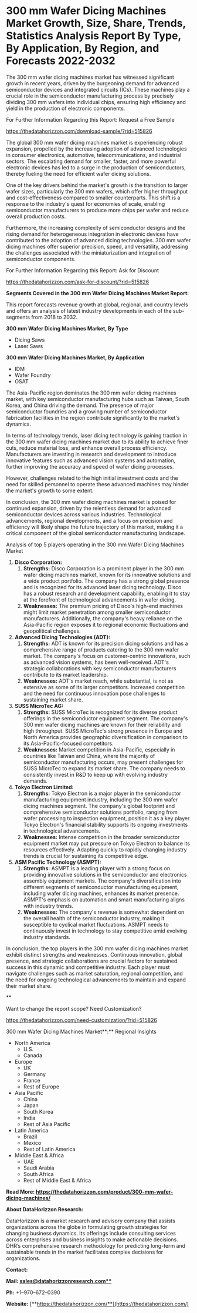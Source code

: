 ﻿# **300 mm Wafer Dicing Machines Market Growth, Size, Share, Trends, Statistics Analysis Report By Type, By Application, By Region, and Forecasts 2022-2032**

The 300 mm wafer dicing machines market has witnessed significant growth in recent years, driven by the burgeoning demand for advanced semiconductor devices and integrated circuits (ICs). These machines play a crucial role in the semiconductor manufacturing process by precisely dividing 300 mm wafers into individual chips, ensuring high efficiency and yield in the production of electronic components.

For Further Information Regarding this Report: Request a Free Sample

<https://thedatahorizzon.com/download-sample/?rid=515826>

The global 300 mm wafer dicing machines market is experiencing robust expansion, propelled by the increasing adoption of advanced technologies in consumer electronics, automotive, telecommunications, and industrial sectors. The escalating demand for smaller, faster, and more powerful electronic devices has led to a surge in the production of semiconductors, thereby fueling the need for efficient wafer dicing solutions.

One of the key drivers behind the market's growth is the transition to larger wafer sizes, particularly the 300 mm wafers, which offer higher throughput and cost-effectiveness compared to smaller counterparts. This shift is a response to the industry's quest for economies of scale, enabling semiconductor manufacturers to produce more chips per wafer and reduce overall production costs.

Furthermore, the increasing complexity of semiconductor designs and the rising demand for heterogeneous integration in electronic devices have contributed to the adoption of advanced dicing technologies. 300 mm wafer dicing machines offer superior precision, speed, and versatility, addressing the challenges associated with the miniaturization and integration of semiconductor components.

For Further Information Regarding this Report: Ask for Discount

<https://thedatahorizzon.com/ask-for-discount/?rid=515826>

**Segments Covered in the 300 mm Wafer Dicing Machines Market Report:**

This report forecasts revenue growth at global, regional, and country levels and offers an analysis of latest industry developments in each of the sub-segments from 2018 to 2032.

**300 mm Wafer Dicing Machines Market, By Type**

- Dicing Saws
- Laser Saws

**300 mm Wafer Dicing Machines Market, By Application**

- IDM
- Wafer Foundry
- OSAT

The Asia-Pacific region dominates the 300 mm wafer dicing machines market, with key semiconductor manufacturing hubs such as Taiwan, South Korea, and China driving the demand. The presence of major semiconductor foundries and a growing number of semiconductor fabrication facilities in the region contribute significantly to the market's dynamics.

In terms of technology trends, laser dicing technology is gaining traction in the 300 mm wafer dicing machines market due to its ability to achieve finer cuts, reduce material loss, and enhance overall process efficiency. Manufacturers are investing in research and development to introduce innovative features such as advanced vision systems and automation, further improving the accuracy and speed of wafer dicing processes.

However, challenges related to the high initial investment costs and the need for skilled personnel to operate these advanced machines may hinder the market's growth to some extent.

In conclusion, the 300 mm wafer dicing machines market is poised for continued expansion, driven by the relentless demand for advanced semiconductor devices across various industries. Technological advancements, regional developments, and a focus on precision and efficiency will likely shape the future trajectory of this market, making it a critical component of the global semiconductor manufacturing landscape.



Analysis of top 5 players operating in the 300 mm Wafer Dicing Machines Market 

1. **Disco Corporation:**
   1. **Strengths:** Disco Corporation is a prominent player in the 300 mm wafer dicing machines market, known for its innovative solutions and a wide product portfolio. The company has a strong global presence and is recognized for its advanced laser dicing technology. Disco has a robust research and development capability, enabling it to stay at the forefront of technological advancements in wafer dicing.
   1. **Weaknesses:** The premium pricing of Disco's high-end machines might limit market penetration among smaller semiconductor manufacturers. Additionally, the company's heavy reliance on the Asia-Pacific region exposes it to regional economic fluctuations and geopolitical challenges.
1. **Advanced Dicing Technologies (ADT):**
   1. **Strengths:** ADT is known for its precision dicing solutions and has a comprehensive range of products catering to the 300 mm wafer market. The company's focus on customer-centric innovations, such as advanced vision systems, has been well-received. ADT's strategic collaborations with key semiconductor manufacturers contribute to its market leadership.
   1. **Weaknesses:** ADT's market reach, while substantial, is not as extensive as some of its larger competitors. Increased competition and the need for continuous innovation pose challenges to sustaining market share.
1. **SUSS MicroTec AG:**
   1. **Strengths:** SUSS MicroTec is recognized for its diverse product offerings in the semiconductor equipment segment. The company's 300 mm wafer dicing machines are known for their reliability and high throughput. SUSS MicroTec's strong presence in Europe and North America provides geographic diversification in comparison to its Asia-Pacific-focused competitors.
   1. **Weaknesses:** Market competition in Asia-Pacific, especially in countries like Taiwan and China, where the majority of semiconductor manufacturing occurs, may present challenges for SUSS MicroTec to expand its market share. The company needs to consistently invest in R&D to keep up with evolving industry demands.
1. **Tokyo Electron Limited:**
   1. **Strengths:** Tokyo Electron is a major player in the semiconductor manufacturing equipment industry, including the 300 mm wafer dicing machines segment. The company's global footprint and comprehensive semiconductor solutions portfolio, ranging from wafer processing to inspection equipment, position it as a key player. Tokyo Electron's financial stability supports its ongoing investments in technological advancements.
   1. **Weaknesses:** Intense competition in the broader semiconductor equipment market may put pressure on Tokyo Electron to balance its resources effectively. Adapting quickly to rapidly changing industry trends is crucial for sustaining its competitive edge.
1. **ASM Pacific Technology (ASMPT):**
   1. **Strengths:** ASMPT is a leading player with a strong focus on providing innovative solutions in the semiconductor and electronics assembly equipment markets. The company's diversification into different segments of semiconductor manufacturing equipment, including wafer dicing machines, enhances its market presence. ASMPT's emphasis on automation and smart manufacturing aligns with industry trends.
   1. **Weaknesses:** The company's revenue is somewhat dependent on the overall health of the semiconductor industry, making it susceptible to cyclical market fluctuations. ASMPT needs to continuously invest in technology to stay competitive amid evolving industry standards.

In conclusion, the top players in the 300 mm wafer dicing machines market exhibit distinct strengths and weaknesses. Continuous innovation, global presence, and strategic collaborations are crucial factors for sustained success in this dynamic and competitive industry. Each player must navigate challenges such as market saturation, regional competition, and the need for ongoing technological advancements to maintain and expand their market share.


**


Want to change the report scope? Need Customization?

<https://thedatahorizzon.com/need-customization/?rid=515826>

300 mm Wafer Dicing Machines Market**:** Regional Insights

- North America
  - U.S.
  - Canada
- Europe
  - UK
  - Germany
  - France
  - Rest of Europe
- Asia Pacific
  - China
  - Japan
  - South Korea
  - India
  - Rest of Asia Pacific
- Latin America
  - Brazil
  - Mexico
  - Rest of Latin America
- Middle East & Africa
  - UAE
  - Saudi Arabia
  - South Africa
  - Rest of Middle East & Africa

**Read More: https://thedatahorizzon.com/product/300-mm-wafer-dicing-machines/**

**About DataHorizzon Research:**

DataHorizzon is a market research and advisory company that assists organizations across the globe in formulating growth strategies for changing business dynamics. Its offerings include consulting services across enterprises and business insights to make actionable decisions. DHR’s comprehensive research methodology for predicting long-term and sustainable trends in the market facilitates complex decisions for organizations.

**Contact:**

**Mail: [sales@datahorizzonresearch.com**](mailto:sales@datahorizzonresearch.com)**

**Ph:** +1–970–672–0390

**Website:** [**https://thedatahorizzon.com/**](https://thedatahorizzon.com/)



